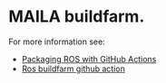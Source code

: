 
# MAILA buildfarm.

For more information see:
- [Packaging ROS with GitHub Actions](https://picknik.ai/ros/debian/packaging/2023/02/27/packaging-ros-with-github-actions.html)
- [Ros buildfarm github action](https://github.com/marketplace/actions/ros-buildfarm)
